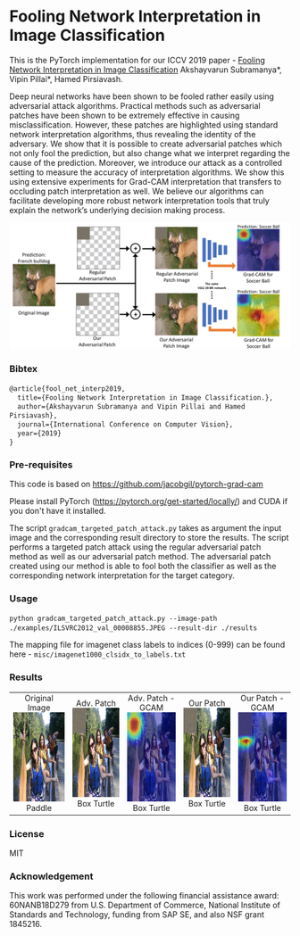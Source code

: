# Fooling Network Interpretation in Image Classification
This is the PyTorch implementation for our ICCV 2019 paper - [Fooling Network Interpretation in Image Classification][1]
Akshayvarun Subramanya*, Vipin Pillai*, Hamed Pirsiavash.

Deep neural networks have been shown to be fooled rather easily using adversarial attack algorithms. Practical methods such as adversarial patches have been shown to be extremely effective in causing misclassification. However, these patches are highlighted using standard network interpretation algorithms, thus revealing the identity of the adversary. We show that it is possible to create adversarial patches which not only fool the prediction, but also change what we interpret regarding the cause of the prediction. Moreover, we introduce our attack as a controlled setting to measure the accuracy of interpretation algorithms. We show this using extensive experiments for Grad-CAM interpretation that transfers to occluding patch interpretation as well. We believe our algorithms can facilitate developing more robust network interpretation tools that truly explain the network’s underlying decision making process.


![alt text][teaser]


### Bibtex
```
@article{fool_net_interp2019,
  title={Fooling Network Interpretation in Image Classification.},
  author={Akshayvarun Subramanya and Vipin Pillai and Hamed Pirsiavash},
  journal={International Conference on Computer Vision},
  year={2019}
}
```

### Pre-requisites

This code is based on https://github.com/jacobgil/pytorch-grad-cam

Please install PyTorch (https://pytorch.org/get-started/locally/) and CUDA if you don't have it installed.

The script `gradcam_targeted_patch_attack.py` takes as argument the input image and the corresponding result directory to store the results. The script performs a targeted patch attack using the regular adversarial patch method as well as our adversarial patch method. The adversarial patch created using our method is able to fool both the classifier as well as the corresponding network interpretation for the target category.


### Usage
`python gradcam_targeted_patch_attack.py --image-path ./examples/ILSVRC2012_val_00008855.JPEG --result-dir ./results`

The mapping file for imagenet class labels to indices (0-999) can be found here - `misc/imagenet1000_clsidx_to_labels.txt` 

### Results

<table>
    <tr>
        <td align="center">
          Original Image
          <br/>
            <img src="https://github.com/UMBCvision/fooling_network_interpretation/blob/master/examples/ILSVRC2012_val_00008855.JPEG" width="160" height="160"/>
          <br/>
          Paddle
        </td>
        <td align="center">
          Adv. Patch
          <br/>
          <img src="https://github.com/UMBCvision/fooling_network_interpretation/blob/master/results/ILSVRC2012_val_00008855_reg_adv_patch_image.png" width="160" height="160"/>
          <br/>
          Box Turtle
        </td>
      <td align="center">
        Adv. Patch - GCAM
          <br/>
          <img src="https://github.com/UMBCvision/fooling_network_interpretation/blob/master/results/ILSVRC2012_val_00008855_reg_adv_patch_gcam.JPEG" width="160" height="160"/>
        <br/>
          Box Turtle
        </td>
      <td align="center">
        Our Patch
          <br/>
          <img src="https://github.com/UMBCvision/fooling_network_interpretation/blob/master/results/ILSVRC2012_val_00008855_our_adv_patch_image.png" width="160" height="160"/>
        <br/>
          Box Turtle
        </td>
      <td align="center">
        Our Patch - GCAM
          <br/>
          <img src="https://github.com/UMBCvision/fooling_network_interpretation/blob/master/results/ILSVRC2012_val_00008855_our_adv_patch_gcam.JPEG" width="160" height="160"/>
        <br/>
          Box Turtle
        </td>
    </tr>
</table>

### License
MIT

### Acknowledgement
This work was performed under the following financial assistance award: 60NANB18D279 from U.S. Department of Commerce, National Institute of Standards and Technology, funding from SAP SE, and also NSF grant 1845216.

[1]: https://www.csee.umbc.edu/~hpirsiav/papers/fooling_iccv19.pdf
[teaser]: https://github.com/UMBCvision/fooling_network_interpretation/blob/master/misc/teaser.jpg
